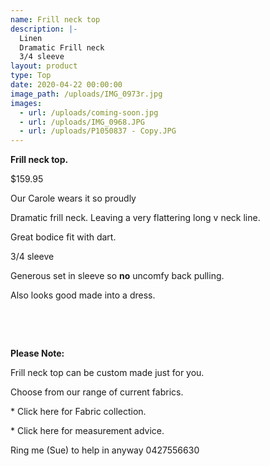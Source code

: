 ```yaml
---
name: Frill neck top
description: |-
  Linen
  Dramatic Frill neck
  3/4 sleeve
layout: product
type: Top
date: 2020-04-22 00:00:00
image_path: /uploads/IMG_0973r.jpg
images:
  - url: /uploads/coming-soon.jpg
  - url: /uploads/IMG_0968.JPG
  - url: /uploads/P1050837 - Copy.JPG
---
```


**Frill neck top.**

$159.95

Our Carole wears it so proudly

Dramatic frill neck. Leaving a very flattering long v neck line.

Great bodice fit with dart.

3/4 sleeve

Generous set in sleeve so **no** uncomfy back pulling.

Also looks good made into a dress.

&nbsp;

&nbsp;

**Please Note:**

Frill neck top can be custom made just for you.

Choose from our range of current fabrics.

\* Click here for Fabric collection.

\* Click here for measurement advice.

Ring me (Sue) to help in anyway 0427556630

&nbsp;

&nbsp;
